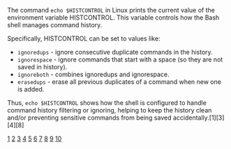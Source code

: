 The command `echo $HISTCONTROL` in Linux prints the current value of the environment variable HISTCONTROL. This variable
controls how the Bash shell manages command history.

Specifically, HISTCONTROL can be set to values like:

- `ignoredups` - ignore consecutive duplicate commands in the history.
- `ignorespace` - ignore commands that start with a space (so they are not saved in history).
- `ignoreboth` - combines ignoredups and ignorespace.
- `erasedups` - erase all previous duplicates of a command when new one is added.

Thus, `echo $HISTCONTROL` shows how the shell is configured to handle command history filtering or ignoring, helping to keep
the history clean and/or preventing sensitive commands from being saved accidentally.[1][3][4][8]

[1](https://www.geeksforgeeks.org/linux-unix/histcontrol-command-in-linux-with-examples/)
[2](https://www.reddit.com/r/linuxquestions/comments/1g4bpau/i_dont_know_how_works_i_asked_it_in_chatgpt_i/)
[3](https://www.devopsroles.com/histcontrol-ignorespace-force-history-in-linux/)
[4](https://www.linuxjournal.com/content/using-bash-history-more-efficiently-histcontrol)
[5](https://www.baeldung.com/linux/execute-command-without-history)
[6](https://stackoverflow.com/questions/6475524/how-do-i-prevent-commands-from-showing-up-in-bash-history)
[7](https://www.redhat.com/en/blog/history-command) [8](https://www.tecmint.com/run-linux-command-without-saving-in-history/)
[9](https://www.cherryservers.com/blog/a-complete-guide-to-linux-bash-history)
[10](https://opensource.com/article/20/6/bash-history-control)
